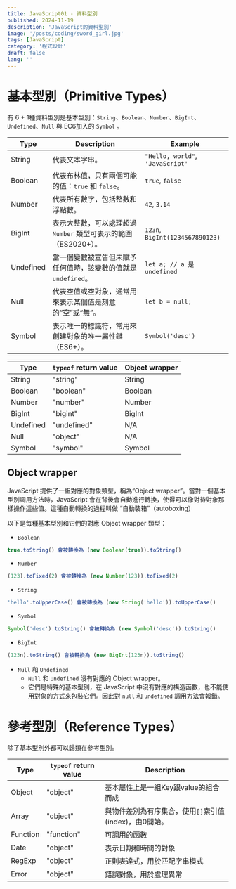 ```yaml
---
title: JavaScript01 - 資料型別
published: 2024-11-19
description: 'JavaScript的資料型別'
image: '/posts/coding/sword_girl.jpg'
tags: [JavaScript]
category: '程式設計'
draft: false 
lang: ''
---
```

# 基本型別（Primitive Types）
有 6 + 1種資料型別是基本型別：`String`、`Boolean`、`Number`、`BigInt`、`Undefined`、`Null` 與 EC6加入的 `Symbol` 。

| Type      | Description                                                                                   | Example                         |
|-----------|-----------------------------------------------------------------------------------------------|---------------------------------|
| String    | 代表文本字串。                                                                               | `"Hello, world"`, `'JavaScript'`|
| Boolean   | 代表布林值，只有兩個可能的值：`true` 和 `false`。                                             | `true`, `false`                 |
| Number    | 代表所有數字，包括整數和浮點數。                                                             | `42`, `3.14`                    |
| BigInt    | 表示大整數，可以處理超過 `Number` 類型可表示的範圍（ES2020+）。                                | `123n`, `BigInt(1234567890123)` |
| Undefined | 當一個變數被宣告但未賦予任何值時，該變數的值就是 `undefined`。                                | `let a; // a 是 undefined`      |
| Null      | 代表空值或空對象，通常用來表示某個值是刻意的“空”或“無”。                                     | `let b = null;`                 |
| Symbol    | 表示唯一的標識符，常用來創建對象的唯一屬性鍵（ES6+）。                                         | `Symbol('desc')`                |


| Type           |`typeof` return value| Object wrapper |
|----------------|---------------------|----------------|
| String         | "string"            | String         |
| Boolean        | "boolean"           | Boolean        |
| Number         | "number"            | Number         |
| BigInt         | "bigint"            | BigInt         |
| Undefined      | "undefined"         | N/A            |
| Null           | "object"            | N/A            |
| Symbol         | "symbol"            | Symbol         |

## Object wrapper 

JavaScript 提供了一組對應的對象類型，稱為“Object wrapper”。當對一個基本型別調用方法時，JavaScript 會在背後會自動進行轉換，使得可以像對待對象那樣操作這些值。這種自動轉換的過程叫做 “自動裝箱”（autoboxing）

以下是每種基本型別和它們的對應 Object wrapper 類型：
- `Boolean`
```js
true.toString() 會被轉換為 (new Boolean(true)).toString()
```
- `Number`
```js
(123).toFixed(2) 會被轉換為 (new Number(123)).toFixed(2)
```
- `String`
```js
'hello'.toUpperCase() 會被轉換為 (new String('hello')).toUpperCase()
```
- `Symbol`
```js
Symbol('desc').toString() 會被轉換為 (new Symbol('desc')).toString()
```
- `BigInt`
```js
(123n).toString() 會被轉換為 (new BigInt(123n)).toString()
```
- `Null` 和 `Undefined`
    - `Null` 和 `Undefined` 沒有對應的 Object wrapper。
    - 它們是特殊的基本型別，在 JavaScript 中沒有對應的構造函數，也不能使用對象的方式來包裝它們。因此對 `null` 和 `undefined` 調用方法會報錯。
# 參考型別（Reference Types）
除了基本型別外都可以歸類在參考型別。

| Type       | `typeof` return value | Description                               |
|------------|-----------------------|-------------------------------------------|
| Object     | "object"              | 基本屬性上是一組Key跟value的組合而成        |
| Array      | "object"              | 與物件差別為有序集合，使用`[]`索引值(index)，由0開始。   |
| Function   | "function"            | 可調用的函數                              |
| Date       | "object"              | 表示日期和時間的對象                       |
| RegExp     | "object"              | 正則表達式，用於匹配字串模式                |
| Error      | "object"              | 錯誤對象，用於處理異常                     |
